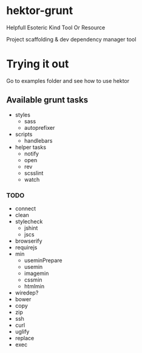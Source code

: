 # hektor-grunt

Helpfull Esoteric Kind Tool Or Resource

Project scaffolding &amp; dev dependency manager tool

# Trying it out

Go to examples folder and see how to use hektor

## Available grunt tasks

* styles
  * sass
  * autoprefixer
* scripts
  * handlebars
* helper tasks
  * notify
  * open
  * rev
  * scsslint
  * watch

### TODO

* connect
* clean
* stylecheck
  * jshint
  * jscs
* browserify
* requirejs
* min
  * useminPrepare
  * usemin
  * imagemin
  * cssmin
  * htmlmin
* wiredep?
* bower
* copy
* zip
* ssh
* curl
* uglify
* replace
* exec
